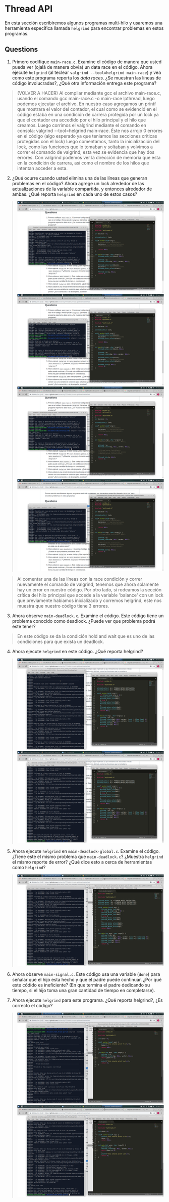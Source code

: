 # Thread API # 

En esta sección escribiremos algunos programas multi-hilo y usaremos una herramienta específica llamada ```helgrind``` para encontrar problemas en estos programas. 

## Questions ##

1. Primero codifique ```main-race.c```. Examine el código de manera que usted pueda ver (ojalá de manera obvia) un data race en el código. Ahora ejecute ```helgrind``` (al teclear ```valgrind --tool=helgrind main-race```) y vea como este programa reporta los *data races*. ¿Se muestran las líneas de código involucradas?, ¿Qué otra información entrega este programa?

> (VOLVER A HACER)   Al compilar mediante gcc el archivo main-race.c, usando el comando gcc main-race.c -o main-race lpthread, luego podemos ejecutar el archivo. En nuestro caso agregamos un printf que mostrara el valor del contador, el cual como se evidenció en el código estaba en una condición de carrera protegida por un lock ya que el contador era accedido por el hilo principal y el hilo que creamos. Luego corrimos el valgrind mediante el comando en consola: valgrind --tool=helgrind main-race. Éste nos arrojó 0 errores en el código (algo esperado ya que teniamos las secciones criticas protegidas con el lock) luego comentamos, tanto la inicialización del lock, como las funciones que lo tomaban y soltaban y volvimos a correr el comando de valgrind; esta vez se evidencia que hay dos errores. Con valgrind podemos ver la dirección de memoria que esta en la condición de carrera, así como el nombre de los hilos que intentan acceder a esta.

2. ¿Qué ocurre cuando usted elimina una de las líneas que generan problemas en el código? Ahora agrege un lock alrededor de las actualizaciones de la variable compartida, y entonces alrededor de ambas. ¿Qué reporta ```helgrind``` en cada uno de estos casos?  
> ![alt tag](https://github.com/university777/lab4_thread-api/blob/master/lab/Punto2_Con1Lock.png)  
![alt tag](https://github.com/university777/lab4_thread-api/blob/master/lab/Punto2_Con2Locks.png)  
![alt tag](https://github.com/university777/lab4_thread-api/blob/master/lab/Punto2_ConLineaComentada.png)
![alt tag](https://github.com/university777/lab4_thread-api/blob/master/lab/Punto2_SinLocks.png)
 

> Al comentar una de las líneas con la race condición y correr nuevamente el comando de valgrind, tenemos que ahora solamente hay un error en nuestro código. Por otro lado, si rodeamos la sección crítica del hilo principal que accede a la variable 'balance' con un lock que previamente habiamos inicializado y corremos helgrind, este nos muestra que nuestro código tiene 3 errores.


3. Ahora observe ```main-deadlock.c```. Examine el código. Este código tiene un problema conocido como deadlock. ¿Puede ver que problema podrá este tener?

> En este código se da la condición hold and wait que es uno de las condiciones para que exista un deadlock.

4. Ahora ejecute ```helgrind``` en este código. ¿Qué reporta helgrind?  
> ![alt tag](https://github.com/university777/lab4_thread-api/blob/master/lab/Punto4_Deadlock.png)
![alt tag](https://github.com/university777/lab4_thread-api/blob/master/lab/Punto4_Deadlock2.png)  

5. Ahora ejecute ```helgrind``` en ```main-deadlock-global.c```. Examine el código. ¿Tiene este el mismo problema que ```main-deadlock.c```? ¿Muestra ```helgrind``` el mismo reporte de error? ¿Qué dice esto a cerca de herramientas como ```helgrind```?  
> ![alt tag](https://github.com/university777/lab4_thread-api/blob/master/lab/Punto5_Deadlock-Global.png)  

6. Ahora observe ```main-signal.c```. Este código usa una variable (```done```) para señalar que el hijo esta hecho y que el padre puede continuar. ¿Por qué este códido es ineficiente? (En que termina el padre dedicando su tiempo, si el hijo toma una gran cantidad de tiempo en completarse).  

7. Ahora ejecute ```helgrind``` para este programa. ¿Qué reporta helgrind?, ¿Es correcto el código?  
> ![alt tag](https://github.com/university777/lab4_thread-api/blob/master/lab/Punto7_Hengrid_Deadlock.png)
> ![alt tag](https://github.com/university777/lab4_thread-api/blob/master/lab/Punto7_Hengrid_Deadlock2.png)
